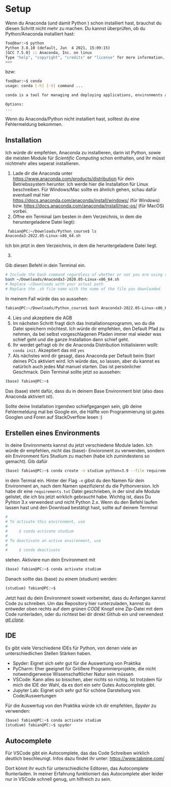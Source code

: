 # Setup
Wenn du Anaconda (und damit Python ) schon installiert hast, brauchst du diesen Schritt nicht mehr zu 
machen. Du kannst überprüfen, ob du Python/Anaconda installiert hast:
~~~bash
foo@bar:~$ python
Python 3.8.10 (default, Jun  4 2021, 15:09:15) 
[GCC 7.5.0] :: Anaconda, Inc. on linux
Type "help", "copyright", "credits" or "license" for more information.
>>> 
~~~
bzw:
~~~bash
foo@bar:~$ conda 
usage: conda [-h] [-V] command ...

conda is a tool for managing and deploying applications, environments and packages.

Options:
...
~~~
Wenn du Anaconda/Python nicht installiert hast, solltest du eine Fehlermeldung bekommen.

## Installation
Ich würde dir empfehlen, Anaconda zu installieren, darin ist Python, sowie die meisten
Module für *Scientific Computing* schon enthalten, und ihr müsst nichtmehr alles seperat installieren.

1. Lade dir die Anaconda unter https://www.anaconda.com/products/distribution für
dein Betriebssystem herunter. Ich werde hier die Installation für Linux beschreiben.
Für Windows/Mac sollte es ähnlich gehen, schau dafür eventuell mal hier https://docs.anaconda.com/anaconda/install/windows/ (für Windows) bzw. https://docs.anaconda.com/anaconda/install/mac-os/ (für MacOS) vorbei.
2. Öffne ein Terminal (am besten in dem Verzeichnis, in dem die heruntergeladene 
Datei liegt):
~~~bash
 fabian@PC:~/Downloads/Python_course$ ls
Anaconda3-2022.05-Linux-x86_64.sh
~~~
Ich bin jetzt in dem Verzeichnis, in dem die heruntergeladene Datei liegt.

3. 
Gib diesen Befehl in dein Terminal ein.
~~~bash
# Include the bash command regardless of whether or not you are using the Bash shell
bash ~/Downloads/Anaconda3-2020.05-Linux-x86_64.sh
# Replace ~/Downloads with your actual path
# Replace the .sh file name with the name of the file you downloaded
~~~
In meinem Fall würde das so aussehen:

~~~bash 
fabian@PC:~/Downloads/Python_course$ bash Anaconda3-2022.05-Linux-x86_64.sh
~~~

4. Lies und akzeptiere die AGB
5. Im nächsten Schritt fragt dich das Installationsprogramm, wo du die Datei speichern
möchtest. Ich würde dir empfehlen, den Default Pfad zu nehmen, da bei selbst vorgeschlagenen Pfaden immer mal wieder was schief geht und die ganze Installation dann schief geht.
6. Ihr werdet gefragt ob ihr die Anaconda Distribution Initialisieren wollt:  `conda init`. Akzeptiert das mit `yes`
7. Als nächstes wird dir gesagt, dass Anaconda per Default beim Start deines PCs aktiviert wird. Ich würde das, so lassen, aber du kannst es natürlich auch jedes Mal 
manuel starten. Das ist persönlicher Geschmack.
Dein Terminal sollte jetzt so aussehen:
~~~bash
(base) fabian@PC:~$ 
~~~
Das (base) steht dafür, dass du in deinem Base Environment bist (also dass Anaconda 
aktiviert ist).

Sollte deine Installation irgendwo schiefgegangen sein, gib deine Fehlermeldung mal bei Google ein, die Hälfte von Programmierung ist gutes Googlen und Foren auf StackOverflow lesen :)

## Erstellen eines Environments
In deine Environments kannst du jetzt verschiedene Module laden. Ich würde dir empfehlen, nicht das (base)- Envioronent zu verwenden, sondern ein Environment fürs 
Studium zu machen (habe ich zumindestens so gemacht). Gib dafür
~~~bash
(base) fabian@PC:~$ conda create -n studium python=3.9 --file requirements.txt
~~~
in dein Termial ein. Hinter der Flag `-n` gibst du den Namen für dein Environment an, 
nach dem Namen spezifizierst du die Pythonversion. Ich habe dir eine `requirements.txt` Datei geschrieben, in der sind alle Module gelistet, die ich bis jetzt wirklich gebraucht habe. 
Wichtig ist, dass Du Pyhton 3.x verwendest und nicht Python 2.x. 
Wenn du den Befehl laufen lassen hast und den Download bestätigt hast, sollte 
auf deinem Terminal 
~~~bash 
#
# To activate this environment, use
#
#     $ conda activate studium
#
# To deactivate an active environment, use
#
#     $ conda deactivate
~~~
stehen.
Aktiviere nun dein Environment mit 
~~~bash
(base) fabian@PC:~$ conda activate studium
~~~
Danach sollte das (base) zu einem (studium) werden:
~~~bash
(studium) fabian@PC:~$ 
~~~

Jetzt hast du dein Environment soweit vorbereitet, dass du Anfangen kannst Code 
zu schreiben. 
Um das Repository hier runterzuladen, kannst du entweder oben rechts auf dem grünen
*CODE* Knopf eine Zip-Datei mit dem Code runterladen, oder du richtest bei dir direkt
Github ein und verwendest [*git clone*](https://docs.github.com/en/get-started/quickstart/set-up-git).

## IDE
Es gibt viele Verschiedene IDEs für Python, von denen viele an unterschiedlichen 
Stellen Stärken haben.
- Spyder: Eignet sich sehr gut für die Auswertung von Praktika
- PyCharm: Eher geeignet für Größere Programmierprojekte, die nicht notwendigerweise
Wissenschaftlicher Natur sein müssen
- VSCode: Kann alles so bisschen, aber nichts so richtig. Ist trotzdem für mich
die IDE der Wahl, da es dort ein sehr Gutes Autocomplete gibt.
- Jupyter Lab: Eignet sich sehr gut für schöne Darstellung von Code/Auswertungen

Für die Auswertug von den Praktika würde ich dir empfehlen, *Spyder* zu verwenden:
~~~bash
(base) fabian@PC:~$ conda activate studium
(studium) fabian@PC:~$ spyder
~~~

## Autocomplete
Für VSCode gibt ein Autocomplete, das das Code Schreiben wirklich deutlich beschleunigt. Infos dazu findet ihr unter: https://www.tabnine.com/

Dort könnt ihr euch für unterschiedliche Editoren, das Autocomplete Runterladen.
In meiner Erfahrung funktioniert das Autocomplete aber leider nur in VSCode schnell
genug, um hilfreich zu sein.
